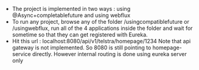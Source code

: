- The project is implemented in two ways : using @Async+completablefuture and using webflux
- To run any project, browse any of the folder /usingcompatiblefuture or /usingwebflux, run all of the 4 applications inside the folder and wait for sometime so that they can get registered with Eureka.
- Hit this url : localhost:8080/api/v1/telstra/homepage/1234
Note that api gateway is not implemented. So 8080 is still pointing to homepage-service directly. However internal routing is done using eureka server only